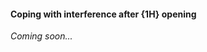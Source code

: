 #### <a name="Coping_with_interfernce_after_1H_opening"> Coping with interference after {1H} opening

_Coming soon..._
